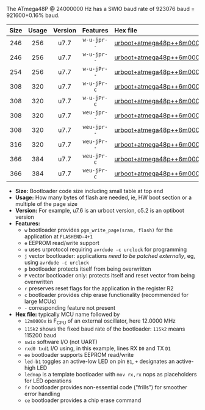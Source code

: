 The ATmega48P @ 24000000 Hz has a SWIO baud rate of 923076 baud = 921600+0.16% baud.

|Size|Usage|Version|Features|Hex file|
|:-:|:-:|:-:|:-:|:--|
|246|256|u7.7|`w-u-jpr--`|[urboot+atmega48p++6m0000x++230k4_swio_rxd0_txd1_led+b5.hex](https://raw.githubusercontent.com/stefanrueger/urboot.hex/main/mcus/atmega48p/external_oscillator/fcpu++6m0000_Hz/br++230k4_bps/urboot+atmega48p++6m0000x++230k4_swio_rxd0_txd1_led+b5.hex)|
|246|256|u7.7|`w-u-jpr--`|[urboot+atmega48p++6m0000x++230k4_swio_rxd0_txd1_lednop.hex](https://raw.githubusercontent.com/stefanrueger/urboot.hex/main/mcus/atmega48p/external_oscillator/fcpu++6m0000_Hz/br++230k4_bps/urboot+atmega48p++6m0000x++230k4_swio_rxd0_txd1_lednop.hex)|
|254|256|u7.7|`w-u-jPr--`|[urboot+atmega48p++6m0000x++230k4_swio_rxd0_txd1.hex](https://raw.githubusercontent.com/stefanrueger/urboot.hex/main/mcus/atmega48p/external_oscillator/fcpu++6m0000_Hz/br++230k4_bps/urboot+atmega48p++6m0000x++230k4_swio_rxd0_txd1.hex)|
|308|320|u7.7|`w-u-jPr-c`|[urboot+atmega48p++6m0000x++230k4_swio_rxd0_txd1_led+b5_fr_ce.hex](https://raw.githubusercontent.com/stefanrueger/urboot.hex/main/mcus/atmega48p/external_oscillator/fcpu++6m0000_Hz/br++230k4_bps/urboot+atmega48p++6m0000x++230k4_swio_rxd0_txd1_led+b5_fr_ce.hex)|
|308|320|u7.7|`w-u-jPr-c`|[urboot+atmega48p++6m0000x++230k4_swio_rxd0_txd1_lednop_fr_ce.hex](https://raw.githubusercontent.com/stefanrueger/urboot.hex/main/mcus/atmega48p/external_oscillator/fcpu++6m0000_Hz/br++230k4_bps/urboot+atmega48p++6m0000x++230k4_swio_rxd0_txd1_lednop_fr_ce.hex)|
|308|320|u7.7|`weu-jpr--`|[urboot+atmega48p++6m0000x++230k4_swio_rxd0_txd1_ee_led+b5.hex](https://raw.githubusercontent.com/stefanrueger/urboot.hex/main/mcus/atmega48p/external_oscillator/fcpu++6m0000_Hz/br++230k4_bps/urboot+atmega48p++6m0000x++230k4_swio_rxd0_txd1_ee_led+b5.hex)|
|308|320|u7.7|`weu-jpr--`|[urboot+atmega48p++6m0000x++230k4_swio_rxd0_txd1_ee_lednop.hex](https://raw.githubusercontent.com/stefanrueger/urboot.hex/main/mcus/atmega48p/external_oscillator/fcpu++6m0000_Hz/br++230k4_bps/urboot+atmega48p++6m0000x++230k4_swio_rxd0_txd1_ee_lednop.hex)|
|316|320|u7.7|`weu-jPr--`|[urboot+atmega48p++6m0000x++230k4_swio_rxd0_txd1_ee.hex](https://raw.githubusercontent.com/stefanrueger/urboot.hex/main/mcus/atmega48p/external_oscillator/fcpu++6m0000_Hz/br++230k4_bps/urboot+atmega48p++6m0000x++230k4_swio_rxd0_txd1_ee.hex)|
|366|384|u7.7|`weu-jPr-c`|[urboot+atmega48p++6m0000x++230k4_swio_rxd0_txd1_ee_led+b5_fr_ce.hex](https://raw.githubusercontent.com/stefanrueger/urboot.hex/main/mcus/atmega48p/external_oscillator/fcpu++6m0000_Hz/br++230k4_bps/urboot+atmega48p++6m0000x++230k4_swio_rxd0_txd1_ee_led+b5_fr_ce.hex)|
|366|384|u7.7|`weu-jPr-c`|[urboot+atmega48p++6m0000x++230k4_swio_rxd0_txd1_ee_lednop_fr_ce.hex](https://raw.githubusercontent.com/stefanrueger/urboot.hex/main/mcus/atmega48p/external_oscillator/fcpu++6m0000_Hz/br++230k4_bps/urboot+atmega48p++6m0000x++230k4_swio_rxd0_txd1_ee_lednop_fr_ce.hex)|

- **Size:** Bootloader code size including small table at top end
- **Usage:** How many bytes of flash are needed, ie, HW boot section or a multiple of the page size
- **Version:** For example, u7.6 is an urboot version, o5.2 is an optiboot version
- **Features:**
  + `w` bootloader provides `pgm_write_page(sram, flash)` for the application at `FLASHEND-4+1`
  + `e` EEPROM read/write support
  + `u` uses urprotocol requiring `avrdude -c urclock` for programming
  + `j` vector bootloader: applications *need to be patched externally*, eg, using `avrdude -c urclock`
  + `p` bootloader protects itself from being overwritten
  + `P` vector bootloader only: protects itself and reset vector from being overwritten
  + `r` preserves reset flags for the application in the register R2
  + `c` bootloader provides chip erase functionality (recommended for large MCUs)
  + `-` corresponding feature not present
- **Hex file:** typically MCU name followed by
  + `12m0000x` is F<sub>CPU</sub> of an external oscillator, here 12.0000 MHz
  + `115k2` shows the fixed baud rate of the bootloader: `115k2` means 115200 baud
  + `swio` software I/O (not UART)
  + `rxd0 txd1` I/O using, in this example, lines RX `D0` and TX `D1`
  + `ee` bootloader supports EEPROM read/write
  + `led-b1` toggles an active-low LED on pin `B1`, `+` designates an active-high LED
  + `lednop` is a template bootloader with `mov rx,rx` nops as placeholders for LED operations
  + `fr` bootloader provides non-essential code ("frills") for smoother error handling
  + `ce` bootloader provides a chip erase command
